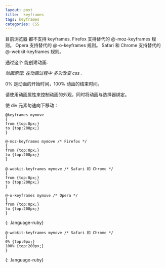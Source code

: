 ```yaml
---
layout: post
title:  keyframes
tags: keyframes
categories: CSS
---
```


目前浏览器 都不支持 keyframes.
Firefox 支持替代的 @-moz-keyframes 规则。
Opera 支持替代的 @-o-keyframes 规则。
Safari 和 Chrome 支持替代的 @-webkit-keyframes 规则。


通过这个 能创建动画.

*动画原理: 在动画过程中 多次改变 css .*

0% 是动画的开始时间，100% 动画的结束时间。

请使用动画属性来控制动画的外观，同时将动画与选择器绑定。






使 div 元素匀速向下移动：

~~~
@keyframes mymove
{
from {top:0px;}
to {top:200px;}
}

@-moz-keyframes mymove /* Firefox */
{
from {top:0px;}
to {top:200px;}
}

@-webkit-keyframes mymove /* Safari 和 Chrome */
{
from {top:0px;}
to {top:200px;}
}

@-o-keyframes mymove /* Opera */
{
from {top:0px;}
to {top:200px;}
}
~~~
{: .language-ruby}



~~~
@-webkit-keyframes mymove /* Safari 和 Chrome */
{
0% {top:0px;}
100% {top:200px;}
}
~~~
{: .language-ruby}








